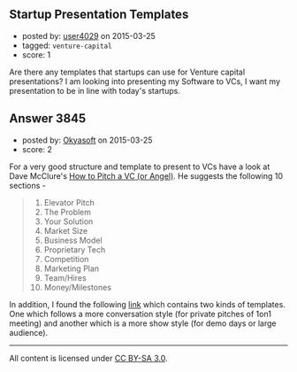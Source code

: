 ## Startup Presentation Templates

- posted by: [user4029](https://stackexchange.com/users/5995626/user4029) on 2015-03-25
- tagged: `venture-capital`
- score: 1

Are there any templates that startups can use for Venture capital presentations? I am looking into presenting my Software to VCs, I want my presentation to be in line with today's startups.




## Answer 3845

- posted by: [Okyasoft](https://stackexchange.com/users/294248/okyasoft) on 2015-03-25
- score: 2

For a very good structure and template to present to VCs have a look at Dave McClure's [How to Pitch a VC (or Angel)](http://theupstart.co/2761/dave-mcclure-how-to-pitch-a-vc-or-angel-investor/). He suggests the following 10 sections -

>1. Elevator Pitch
>2. The Problem
>3. Your Solution
>4. Market Size
>5. Business Model
>6. Proprietary Tech
>7. Competition
>8. Marketing Plan
>9. Team/Hires
>10. Money/Milestones

In addition, I found the following [link](http://nextviewventures.com/blog/free-startup-pitch-decks-template/) which contains two kinds of templates. One which follows a more conversation style (for private pitches of 1on1 meeting) and another which is a more show style (for demo days or large audience).



---

All content is licensed under [CC BY-SA 3.0](https://creativecommons.org/licenses/by-sa/3.0/).
